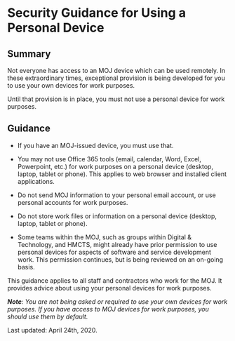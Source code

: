 # Security Guidance for Using a Personal Device

## Summary

Not everyone has access to an MOJ device which can be used remotely. In these extraordinary times, exceptional provision is being developed for you to use your own devices for work purposes.

Until that provision is in place, you must not use a personal device for work purposes.

## Guidance

-   If you have an MOJ-issued device, you must use that.

-   You may not use Office 365 tools \(email, calendar, Word, Excel, Powerpoint, etc.\) for work purposes on a personal device \(desktop, laptop, tablet or phone\). This applies to web browser and installed client applications.

-   Do not send MOJ information to your personal email account, or use personal accounts for work purposes.

-   Do not store work files or information on a personal device \(desktop, laptop, tablet or phone\).

-   Some teams within the MOJ, such as groups within Digital & Technology, and HMCTS, might already have prior permission to use personal devices for aspects of software and service development work. This permission continues, but is being reviewed on an on-going basis.


This guidance applies to all staff and contractors who work for the MOJ. It provides advice about using your personal devices for work purposes.

***Note**: You are not being asked or required to use your own devices for work purposes. If you have access to MOJ devices for work purposes, you should use them by default.*

Last updated: April 24th, 2020.

